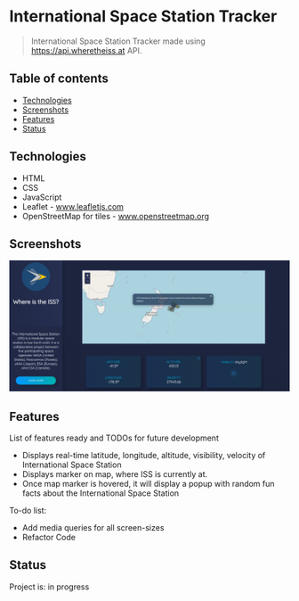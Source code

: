 # International Space Station Tracker
> International Space Station Tracker made using https://api.wheretheiss.at API.

## Table of contents
* [Technologies](#technologies)
* [Screenshots](#screenshots)
* [Features](#features)
* [Status](#status)

## Technologies
* HTML
* CSS
* JavaScript
* Leaflet - www.leafletjs.com
* OpenStreetMap for tiles - www.openstreetmap.org

## Screenshots
![Example screenshot](./Icons/iss-screenshot-for-readme.PNG)

## Features
List of features ready and TODOs for future development
* Displays real-time latitude, longitude, altitude, visibility, velocity of International Space Station
* Displays marker on map, where ISS is currently at.
* Once map marker is hovered, it will display a popup with random fun facts about the International Space Station

To-do list:
* Add media queries for all screen-sizes
* Refactor Code

## Status
Project is: in progress
